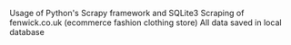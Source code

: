Usage of Python's Scrapy framework and SQLite3
Scraping of fenwick.co.uk (ecommerce fashion clothing store)
All data saved in local database
